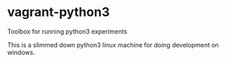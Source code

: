 # vagrant-python3
Toolbox for running python3 experiments

This is a slimmed down python3 linux machine for doing development on windows.
